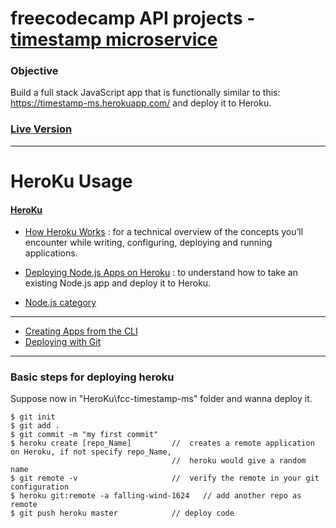 # freecodecamp API projects - [timestamp microservice](https://www.freecodecamp.com/challenges/timestamp-microservice)
### Objective
Build a full stack JavaScript app that is functionally similar to this: https://timestamp-ms.herokuapp.com/ and deploy it to Heroku.

### [Live Version](https://timestamp-ms-lisali.herokuapp.com/)

************************************************************************************************
# HeroKu Usage
#### [HeroKu](https://devcenter.heroku.com/articles/getting-started-with-nodejs#next-steps)
- [How Heroku Works](https://devcenter.heroku.com/articles/how-heroku-works) : for a technical overview of the concepts you’ll encounter while writing, configuring, deploying and running applications.

- [Deploying Node.js Apps on Heroku](https://devcenter.heroku.com/articles/deploying-nodejs) : to understand how to take an existing Node.js app and deploy it to Heroku.

- [Node.js category](https://devcenter.heroku.com/categories/nodejs)

************************************************************************************************
- [Creating Apps from the CLI](https://devcenter.heroku.com/articles/creating-apps)
- [Deploying with Git](https://devcenter.heroku.com/articles/git)

************************************************************************************************
### Basic steps for deploying heroku

Suppose now in "HeroKu\fcc-timestamp-ms" folder and wanna deploy it.
```
$ git init
$ git add .
$ git commit -m "my first commit"
$ heroku create [repo_Name]         //  creates a remote application on Heroku, if not specify repo_Name, 
                                    //  heroku would give a random name
$ git remote -v                     //  verify the remote in your git configuration 
$ heroku git:remote -a falling-wind-1624   // add another repo as remote
$ git push heroku master            // deploy code
```


